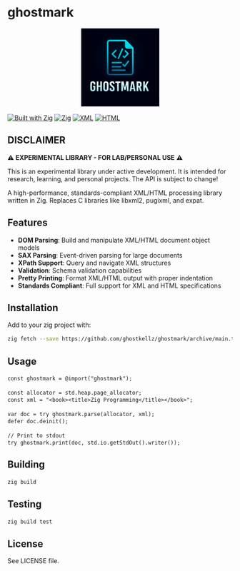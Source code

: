 # ghostmark

<p align="center">
  <img src="assets/icons/ghostmark.png" width="175" alt="Ghostmark Logo">
</p>

[![Built with Zig](https://img.shields.io/badge/built%20with-Zig-yellow?style=flat&logo=zig)](https://ziglang.org/)
[![Zig](https://img.shields.io/badge/zig-0.16.0--dev-orange?style=flat&logo=zig)](https://ziglang.org/)
[![XML](https://img.shields.io/badge/XML-Parser-blue?style=flat&logo=xml)](https://en.wikipedia.org/wiki/XML)
[![HTML](https://img.shields.io/badge/HTML-Processing-green?style=flat&logo=html5)](https://en.wikipedia.org/wiki/HTML)

## DISCLAIMER

⚠️ **EXPERIMENTAL LIBRARY - FOR LAB/PERSONAL USE** ⚠️

This is an experimental library under active development. It is
intended for research, learning, and personal projects. The API is subject
to change!

A high-performance, standards-compliant XML/HTML processing library written in Zig. Replaces C libraries like libxml2, pugixml, and expat.

## Features

- **DOM Parsing**: Build and manipulate XML/HTML document object models
- **SAX Parsing**: Event-driven parsing for large documents
- **XPath Support**: Query and navigate XML structures
- **Validation**: Schema validation capabilities
- **Pretty Printing**: Format XML/HTML output with proper indentation
- **Standards Compliant**: Full support for XML and HTML specifications

## Installation
Add to your zig project with:
```bash
zig fetch --save https://github.com/ghostkellz/ghostmark/archive/main.tar.gz
```

## Usage

```zig
const ghostmark = @import("ghostmark");

const allocator = std.heap.page_allocator;
const xml = "<book><title>Zig Programming</title></book>";

var doc = try ghostmark.parse(allocator, xml);
defer doc.deinit();

// Print to stdout
try ghostmark.print(doc, std.io.getStdOut().writer());
```

## Building

```bash
zig build
```

## Testing

```bash
zig build test
```

## License

See LICENSE file.
